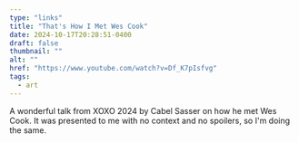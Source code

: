 ```yaml
---
type: "links"
title: "That's How I Met Wes Cook"
date: 2024-10-17T20:28:51-0400
draft: false
thumbnail: ""
alt: ""
href: "https://www.youtube.com/watch?v=Df_K7pIsfvg"
tags:
  - art
---
```


A wonderful talk from XOXO 2024 by Cabel Sasser on how he met Wes Cook. It was presented to me with no context and no spoilers, so I'm doing the same.

